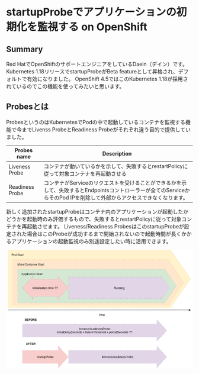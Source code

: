 # startupProbeでアプリケーションの初期化を監視する on OpenShift

## Summary

Red HatでOpenShiftのサポートエンジニアをしているDaein（デイン）です。
Kubernetes 1.18リリースでstartupProbeがBeta featureとして昇格され、デフォルトで有効になりました。
OpenShift 4.5ではこのKubernetes 1.18が採用されているのでこの機能を使ってみたいと思います。

## Probesとは

ProbesというのはKubernetesでPodの中で起動しているコンテナを監視する機能で今までLivenss ProbeとReadiness Probeがそれぞれ違う目的で提供していました。

Probes name | Description
-|-
Liveness Probe | コンテナが動いているかを示して、失敗するとrestartPolicyに従って対象コンテナを再起動させる
Readiness Probe | コンテナがServiceのリクエストを受けることができるかを示して、失敗するとEndpointsコントローラーが全てのServiceからそのPod IPを削除して外部からアクセスできなくなります。

新しく追加されたstartupProbeはコンテナ内のアプリケーションが起動したかどうかを起動時のみ評価するもので、失敗するとrestartPolicyに従って対象コンテナを再起動させます。
Liveness/Readiness ProbesはこのstartupProbeが設定された場合はこのProbeが成功するまで開始されないので起動時間が長くかかるアプリケーションの起動監視のみ別途設定したい時に活用できます。


![ocp4_probes_timeline](https://github.com/bysnupy/blog/blob/master/kubernetes/ocp4_probes_timeline.png)
